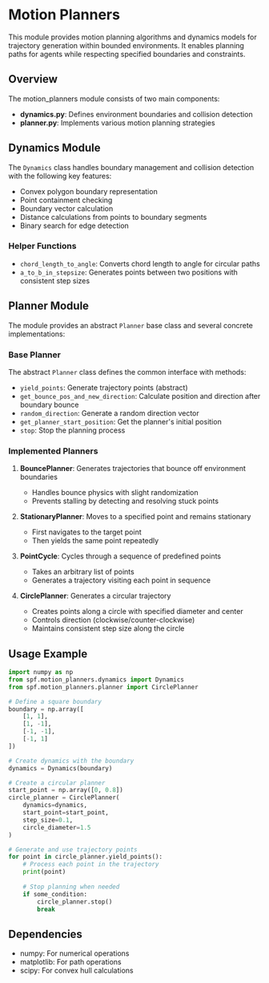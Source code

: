 # Motion Planners

This module provides motion planning algorithms and dynamics models for trajectory generation within bounded environments. It enables planning paths for agents while respecting specified boundaries and constraints.

## Overview

The motion_planners module consists of two main components:

- **dynamics.py**: Defines environment boundaries and collision detection
- **planner.py**: Implements various motion planning strategies

## Dynamics Module

The `Dynamics` class handles boundary management and collision detection with the following key features:

- Convex polygon boundary representation
- Point containment checking
- Boundary vector calculation
- Distance calculations from points to boundary segments
- Binary search for edge detection

### Helper Functions

- `chord_length_to_angle`: Converts chord length to angle for circular paths
- `a_to_b_in_stepsize`: Generates points between two positions with consistent step sizes

## Planner Module

The module provides an abstract `Planner` base class and several concrete implementations:

### Base Planner

The abstract `Planner` class defines the common interface with methods:
- `yield_points`: Generate trajectory points (abstract)
- `get_bounce_pos_and_new_direction`: Calculate position and direction after boundary bounce
- `random_direction`: Generate a random direction vector
- `get_planner_start_position`: Get the planner's initial position
- `stop`: Stop the planning process

### Implemented Planners

1. **BouncePlanner**: Generates trajectories that bounce off environment boundaries
   - Handles bounce physics with slight randomization
   - Prevents stalling by detecting and resolving stuck points

2. **StationaryPlanner**: Moves to a specified point and remains stationary
   - First navigates to the target point
   - Then yields the same point repeatedly

3. **PointCycle**: Cycles through a sequence of predefined points
   - Takes an arbitrary list of points
   - Generates a trajectory visiting each point in sequence

4. **CirclePlanner**: Generates a circular trajectory
   - Creates points along a circle with specified diameter and center
   - Controls direction (clockwise/counter-clockwise)
   - Maintains consistent step size along the circle

## Usage Example

```python
import numpy as np
from spf.motion_planners.dynamics import Dynamics
from spf.motion_planners.planner import CirclePlanner

# Define a square boundary
boundary = np.array([
    [1, 1],
    [1, -1],
    [-1, -1],
    [-1, 1]
])

# Create dynamics with the boundary
dynamics = Dynamics(boundary)

# Create a circular planner
start_point = np.array([0, 0.8])
circle_planner = CirclePlanner(
    dynamics=dynamics,
    start_point=start_point,
    step_size=0.1,
    circle_diameter=1.5
)

# Generate and use trajectory points
for point in circle_planner.yield_points():
    # Process each point in the trajectory
    print(point)
    
    # Stop planning when needed
    if some_condition:
        circle_planner.stop()
        break
```

## Dependencies

- numpy: For numerical operations
- matplotlib: For path operations
- scipy: For convex hull calculations 
